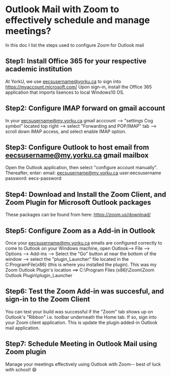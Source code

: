 # Outlook Mail with Zoom to effectively schedule and manage meetings?
In this doc I list the steps used to configure Zoom for Outlook mail

## Step1: Install Office 365 for your respective academic institution
At YorkU, we use eecsusername@yorku.ca to sign into https://myaccount.microsoft.com/
Upon sign-in, install the Office 365 application that imports lisences to local Windows10 OS.

## Step2: Configure IMAP forward on gmail account
In your eecsusername@my.yorku.ca gmail acccount --> "settings Cog symbol" located top right --> select "Forwarding and POP/IMAP" tab --> scroll down IMAP access, and select enable IMAP option.

## Step3: Configure Outlook to host email from eecsusername@my.yorku.ca gmail mailbox
Open the Outlook application, then select "configure account manually". 
Thereafter, enter:
email: eecsusername@my.yorku.ca
user:eecsusername
password: eecs-password

## Step4: Download and Install the Zoom Client, and Zoom Plugin for Microsoft Outlook packages
These packages can be found from here: https://zoom.us/download/


## Step5: Configure Zoom as a Add-in in Outlook 
Once your eecsusername@my.yorku.ca emails are configured correctly to come to Outlook on your Windows machine, 
open Outlook--> File --> Options --> Add-ins --> Select the "Go" button at near the bottom of the window --> select the "plugin_Launcher" file located in the C:ProgramFile(x86) (this is where you installed the plugin).
This was my Zoom Outlook Plugin's location ==> C:\Program Files (x86)\Zoom\Zoom Outlook Plugin\plugin_Launcher

## Step6: Test the Zoom Add-in was succesful, and sign-in to the Zoom Client
You can test your build was successful if the "Zoom" tab shows up on Outlook's "Ribbon" i.e. toolbar underneath the Home tab.
If so, sign into your Zoom client application. This is update the plugin added-in Outlook mail application.

## Step7: Schedule Meeting in Outlook Mail using Zoom plugin
Manage your meetings effectively using Outlook with Zoom-- best of luck with school! :smile:
